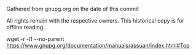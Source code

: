 Gathered from gnupg.org on the date of this commit

All rights remain with the respective owners. This
historical copy is for offline reading. 

wget -r -l1 --no-parent https://www.gnupg.org/documentation/manuals/assuan/index.html#Top
